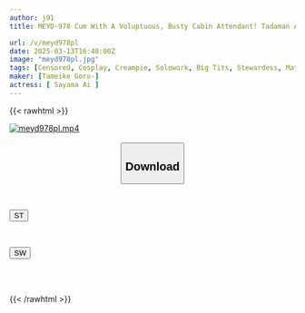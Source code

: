 ```yaml
---
author: j91
title: MEYD-978 Cum With A Voluptuous, Busty Cabin Attendant! Tadaman Airlines X Climax Flight! Ai Sayama

url: /v/meyd978pl
date: 2025-03-13T16:40:00Z
image: "meyd978pl.jpg"
tags: [Censored, Cosplay, Creampie, Solowork, Big Tits, Stewardess, Mature Woman	]
maker: [Tameike Goro-]
actress: [ Sayama Ai ]
---
```



{{< rawhtml >}}

<div class="video" data-videoid="j4odrelyxBfDqa">
    <a href="javascript:;">
        <img src="/v/meyd978pl/meyd978pl.jpg" width="WIDTH" height="HEIGHT" alt="meyd978pl.mp4" loading="lazy">
    </a>
</div>

<script type="text/javascript" src="https://j91.asia/asset/on-demand-st.js"></script>

<br>
  <link rel="stylesheet" href="https://j91.asia/asset/bs5.css">
  
  <center>
  <button class="btn btn-primary" type="button" data-bs-toggle="collapse" data-bs-target=".multi-collapse" aria-expanded="false" aria-controls="multiCollapseExample1 multiCollapseExample2"><h2>Download</h2></button></center>
</p>
<div class="row">
  <div class="col">
    <div class="collapse multi-collapse" id="multiCollapseExample1">
      <div class="card card-body">
	      	      <br>
<div class="buttons">  
<p><a href="/v/meyd978pl/st.html" target="_blank"><button class="btn-hover color-3"><i class="fa fa-download"></i> ST</button></a></p></div>
    </div>
  </div>
</div>
  <div class="col">
    <div class="collapse multi-collapse" id="multiCollapseExample2">
      <div class="card card-body">
	      <br>
<div class="buttons">
<p><a href="/v/meyd978pl/sw.html" target="_blank"><button class="btn-hover color-2"><i class="fa fa-download"></i> SW</button></a></p></div>
<br><br>
      </div>
    </div>
  </div>
</div>

{{< /rawhtml >}}